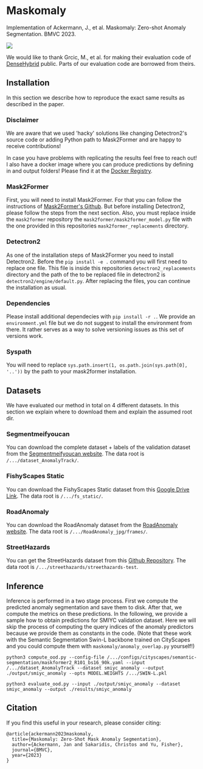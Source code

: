# Maskomaly
Implementation of Ackermann, J., et al. Maskomaly: Zero-shot Anomaly Segmentation. BMVC 2023.

<img align="center" src="teaser.png">

We would like to thank Grcic, M., et al. for making their evaluation code of [DenseHybrid](https://github.com/matejgrcic/DenseHybrid) public. Parts of our evaluation code are borrowed from theirs.

## Installation

In this section we describe how to reproduce the exact same results as described in the paper.

### Disclaimer

We are aware that we used 'hacky' solutions like changing Detectron2's source code or adding Python path to Mask2Former and are happy to receive contributions!

In case you have problems with replicating the results feel free to reach out! I also have a docker image where you can produce predictions by defining in and output folders! Please find it at the [Docker Registry](https://hub.docker.com/r/ackermannj/maskomaly).

### Mask2Former

First, you will need to install Mask2Former. For that you can follow the instructions of [Mask2Former's Github](https://github.com/facebookresearch/Mask2Former/blob/main/INSTALL.md). But before installing Detectron2, please follow the steps from the next section. Also, you must replace inside the ```mask2former``` repository the ```mask2former/mask2former_model.py``` file with the one provided in this repositories ```mask2former_replacements``` directory.

### Detectron2

As one of the installation steps of Mask2Former you need to install Detectron2. Before the ```pip install -e .``` command you will first need to replace one file. This file is inside this repositories ````detectron2_replacements```` directory and the path of the to be replaced file in detectron2 is ```detectron2/engine/default.py```. After replacing the files, you can continue the installation as usual.

### Dependencies
Please install additional dependecies with ```pip install -r .```.
We provide an ```environment.yml``` file but we do not suggest to install the environment from there. It rather serves as a way to solve versioning issues as this set of versions work.

### Syspath
You will need to replace ```sys.path.insert(1, os.path.join(sys.path[0], '..'))``` by the path to your mask2former installation.

## Datasets

We have evaluated our method in total on 4 different datasets. In this section we explain where to download them and explain the assumed root dir.

### Segmentmeifyoucan

You can download the complete dataset + labels of the validation dataset from the [Segmentmeifyoucan website](https://segmentmeifyoucan.com/datasets). The data root is ```/.../dataset_AnomalyTrack/```.

### FishyScapes Static

You can download the FishyScapes Static dataset from this [Google Drive Link](https://drive.google.com/file/d/1iWuoA218HweS9uuaPZvD5SJ-R93cTBHo/view). The data root is ```/.../fs_static/```.

### RoadAnomaly

You can download the RoadAnomaly dataset from the [RoadAnomaly website](https://www.epfl.ch/labs/cvlab/data/road-anomaly/). The data root is ```/.../RoadAnomaly_jpg/frames/```.

### StreetHazards

You can get the StreetHazards dataset from this [Github Repository](https://github.com/hendrycks/anomaly-seg). The data root is ```/.../streethazards/streethazards-test```.

## Inference

Inference is performed in a two stage process. First we compute the predicted anomaly segmentation and save them to disk. After that, we compute the metrics on these predictions. In the following, we provide a sample how to obtain predictions for SMIYC validation dataset. 
Here we will skip the process of computing the query indices of the anomaly predictors because we provide them as constants in the code. (Note that these work with the Semantic Segmentation Swin-L backbone trained on CityScapes and you could compute them with ```maskomaly/anomaly_overlap.py``` yourself!)

    python3 compute_ood.py --config-file /.../configs/cityscapes/semantic-segmentation/maskformer2_R101_bs16_90k.yaml --input /.../dataset_AnomalyTrack --dataset smiyc_anomaly --output ./output/smiyc_anomaly --opts MODEL.WEIGHTS /.../SWIN-L.pkl

    python3 evaluate_ood.py --input ./output/smiyc_anomaly --dataset smiyc_anomaly --output ./results/smiyc_anomaly

## Citation

If you find this useful in your research, please consider citing:

    @article{ackermann2023maskomaly,
      title={Maskomaly: Zero-Shot Mask Anomaly Segmentation},
      author={Ackermann, Jan and Sakaridis, Christos and Yu, Fisher},
      journal={BMVC},
      year={2023}
    }